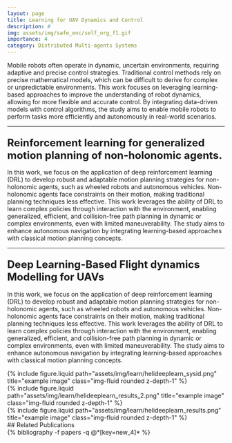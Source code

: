 ```yaml
---
layout: page
title: Learning for UAV Dynamics and Control
description: #
img: assets/img/safe_enc/self_org_f1.gif
importance: 4
category: Distributed Multi-agents Systems
---
```


Mobile robots often operate in dynamic, uncertain environments, requiring adaptive and precise control strategies. Traditional control methods rely on precise mathematical models, which can be difficult to derive for complex or unpredictable environments. This work focuses on leveraging learning-based approaches to improve the understanding of robot dynamics, allowing for more flexible and accurate control. By integrating data-driven models with control algorithms, the study aims to enable mobile robots to perform tasks more efficiently and autonomously in real-world scenarios.

<hr> <!-- Adding a line to separate sections -->

### <span style="font-weight: bold; font-size: 24px;">Reinforcement learning for generalized motion planning of non-holonomic agents.</span>

In this work, we focus on the application of deep reinforcement learning (DRL) to develop robust and adaptable motion planning strategies for non-holonomic agents, such as wheeled robots and autonomous vehicles. Non-holonomic agents face constraints on their motion, making traditional planning techniques less effective. This work leverages the ability of DRL to learn complex policies through interaction with the environment, enabling generalized, efficient, and collision-free path planning in dynamic or complex environments, even with limited maneuverability. The study aims to enhance autonomous navigation by integrating learning-based approaches with classical motion planning concepts.

<hr> <!-- Adding a line to separate sections -->

### <span style="font-weight: bold; font-size: 24px;"> Deep Learning-Based Flight dynamics Modelling for UAVs </span>

In this work, we focus on the application of deep reinforcement learning (DRL) to develop robust and adaptable motion planning strategies for non-holonomic agents, such as wheeled robots and autonomous vehicles. Non-holonomic agents face constraints on their motion, making traditional planning techniques less effective. This work leverages the ability of DRL to learn complex policies through interaction with the environment, enabling generalized, efficient, and collision-free path planning in dynamic or complex environments, even with limited maneuverability. The study aims to enhance autonomous navigation by integrating learning-based approaches with classical motion planning concepts.

<div class="row justify-content-sm-center">
    <div class="col-sm mt-3 mt-md-0">
        {% include figure.liquid path="assets/img/learn/helideeplearn_sysid.png" title="example image" class="img-fluid rounded z-depth-1" %}
    </div>
    <div class="col-sm mt-3 mt-md-0">
        {% include figure.liquid path="assets/img/learn/helideeplearn_results_2.png" title="example image" class="img-fluid rounded z-depth-1" %}
    </div>
</div>
<div class="row justify-content-sm-center">
    <div class="col-sm mt-3 mt-md-0">
        {% include figure.liquid path="assets/img/learn/helideeplearn_results.png" title="example image" class="img-fluid rounded z-depth-1" %}
    </div>
</div>
## Related Publications
<div class="publications">
  {% bibliography -f papers -q @*[key=new_4]* %}  
</div>
